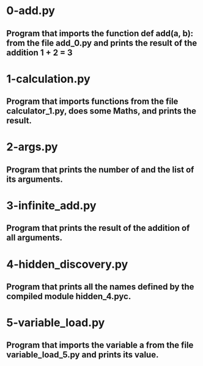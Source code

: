 # 0-add.py
## Program that imports the function def add(a, b): from the file add_0.py and prints the result of the addition 1 + 2 = 3

# 1-calculation.py
## Program that imports functions from the file calculator_1.py, does some Maths, and prints the result.

# 2-args.py
## Program that prints the number of and the list of its arguments.

# 3-infinite_add.py
## Program that prints the result of the addition of all arguments.

# 4-hidden_discovery.py
## Program that prints all the names defined by the compiled module hidden_4.pyc.

# 5-variable_load.py
## Program that imports the variable a from the file variable_load_5.py and prints its value.

# 